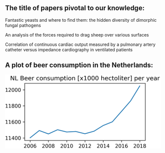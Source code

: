 ## The title of papers pivotal to our knowledge:

Fantastic yeasts and where to find them: the hidden diversity of dimorphic fungal pathogens 

An analysis of the forces required to drag sheep over various surfaces

Correlation of continuous cardiac output measured by a pulmonary artery catheter versus impedance cardiography in ventilated patients

## A plot of beer consumption in the Netherlands:
![Figure_2](Figure_2.png) 
